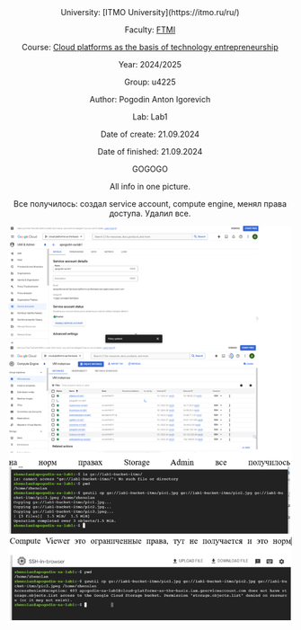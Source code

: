 <div align="center">
University: [ITMO University](https://itmo.ru/ru/)

Faculty: [FTMI](https://ftmi.itmo.ru/)

Course: [Cloud platforms as the basis of technology entrepreneurship](https://itmo-ict-faculty.github.io/cloud-platforms-as-the-basis-of-technology-entrepreneurship/) 

Year: 2024/2025

Group: u4225

Author: Pogodin Anton Igorevich

Lab: Lab1

Date of create: 21.09.2024

Date of finished: 21.09.2024


GOGOGO

All info in one picture.

Все получилось: создал service account, compute engine, менял права доступа. Удалил все.

![my-pic1./pic1.jpg](/lab1/pic1.png)
</div>
